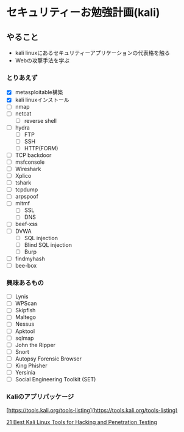 # セキュリティーお勉強計画(kali)

## やること

- kali linuxにあるセキュリティーアプリケーションの代表格を触る
- Webの攻撃手法を学ぶ


### とりあえず

- [x] metasploitable構築
- [x] kali linuxインストール
- [ ] nmap
- [ ] netcat
  - [ ] reverse shell
- [ ] hydra
  - [ ] FTP
  - [ ] SSH
  - [ ] HTTP(FORM)
- [ ] TCP backdoor
- [ ] msfconsole
- [ ] Wireshark
- [ ] Xplico
- [ ] tshark
- [ ] tcpdump
- [ ] arpspoof
- [ ] mitmf
  - [ ] SSL
  - [ ] DNS
- [ ] beef-xss
- [ ] DVWA
  - [ ] SQL injection
  - [ ] Blind SQL injection
  - [ ] Burp
- [ ] findmyhash
- [ ] bee-box

### 興味あるもの

- [ ] Lynis
- [ ] WPScan
- [ ] Skipfish
- [ ] Maltego
- [ ] Nessus
- [ ] Apktool
- [ ] sqlmap
- [ ] John the Ripper
- [ ] Snort
- [ ] Autopsy Forensic Browser
- [ ] King Phisher
- [ ] Yersinia
- [ ] Social Engineering Toolkit (SET)

### Kaliのアプリパッケージ

[https://tools.kali.org/tools-listing](https://tools.kali.org/tools-listing)

[21 Best Kali Linux Tools for Hacking and Penetration Testing](https://itsfoss.com/best-kali-linux-tools/)
